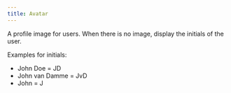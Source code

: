 ```yaml
---
title: Avatar
---
```


A profile image for users. When there is no image, display the initials of the user.

Examples for initials:

* John Doe = JD
* John van Damme = JvD
* John = J